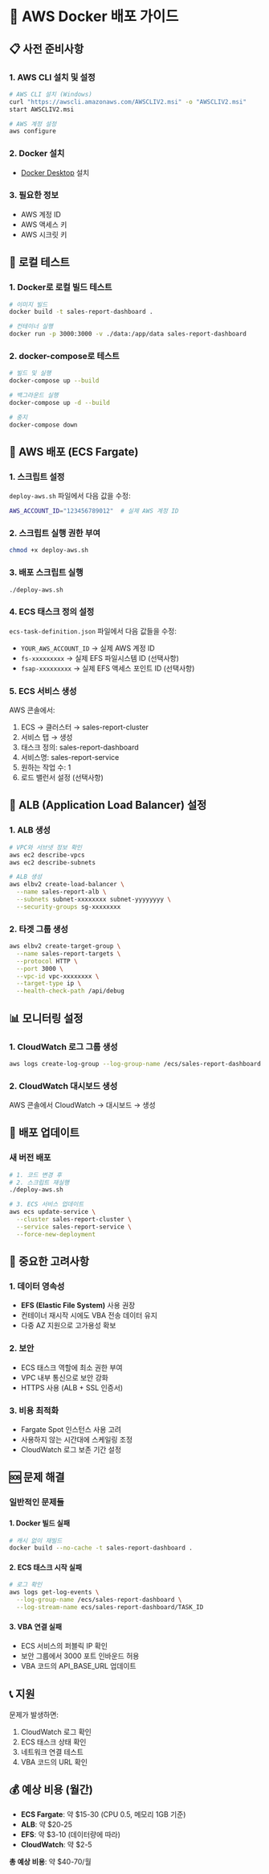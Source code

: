 # 🚀 AWS Docker 배포 가이드

## 📋 사전 준비사항

### 1. AWS CLI 설치 및 설정
```bash
# AWS CLI 설치 (Windows)
curl "https://awscli.amazonaws.com/AWSCLIV2.msi" -o "AWSCLIV2.msi"
start AWSCLIV2.msi

# AWS 계정 설정
aws configure
```

### 2. Docker 설치
- [Docker Desktop](https://www.docker.com/products/docker-desktop/) 설치

### 3. 필요한 정보
- AWS 계정 ID
- AWS 액세스 키
- AWS 시크릿 키

## 🔧 로컬 테스트

### 1. Docker로 로컬 빌드 테스트
```bash
# 이미지 빌드
docker build -t sales-report-dashboard .

# 컨테이너 실행
docker run -p 3000:3000 -v ./data:/app/data sales-report-dashboard
```

### 2. docker-compose로 테스트
```bash
# 빌드 및 실행
docker-compose up --build

# 백그라운드 실행
docker-compose up -d --build

# 중지
docker-compose down
```

## 🌊 AWS 배포 (ECS Fargate)

### 1. 스크립트 설정
`deploy-aws.sh` 파일에서 다음 값을 수정:
```bash
AWS_ACCOUNT_ID="123456789012"  # 실제 AWS 계정 ID
```

### 2. 스크립트 실행 권한 부여
```bash
chmod +x deploy-aws.sh
```

### 3. 배포 스크립트 실행
```bash
./deploy-aws.sh
```

### 4. ECS 태스크 정의 설정
`ecs-task-definition.json` 파일에서 다음 값들을 수정:
- `YOUR_AWS_ACCOUNT_ID` → 실제 AWS 계정 ID
- `fs-xxxxxxxxx` → 실제 EFS 파일시스템 ID (선택사항)
- `fsap-xxxxxxxxx` → 실제 EFS 액세스 포인트 ID (선택사항)

### 5. ECS 서비스 생성
AWS 콘솔에서:
1. ECS → 클러스터 → sales-report-cluster
2. 서비스 탭 → 생성
3. 태스크 정의: sales-report-dashboard
4. 서비스명: sales-report-service
5. 원하는 작업 수: 1
6. 로드 밸런서 설정 (선택사항)

## 🔗 ALB (Application Load Balancer) 설정

### 1. ALB 생성
```bash
# VPC와 서브넷 정보 확인
aws ec2 describe-vpcs
aws ec2 describe-subnets

# ALB 생성
aws elbv2 create-load-balancer \
  --name sales-report-alb \
  --subnets subnet-xxxxxxxx subnet-yyyyyyyy \
  --security-groups sg-xxxxxxxx
```

### 2. 타겟 그룹 생성
```bash
aws elbv2 create-target-group \
  --name sales-report-targets \
  --protocol HTTP \
  --port 3000 \
  --vpc-id vpc-xxxxxxxx \
  --target-type ip \
  --health-check-path /api/debug
```

## 📊 모니터링 설정

### 1. CloudWatch 로그 그룹 생성
```bash
aws logs create-log-group --log-group-name /ecs/sales-report-dashboard
```

### 2. CloudWatch 대시보드 생성
AWS 콘솔에서 CloudWatch → 대시보드 → 생성

## 🔄 배포 업데이트

### 새 버전 배포
```bash
# 1. 코드 변경 후
# 2. 스크립트 재실행
./deploy-aws.sh

# 3. ECS 서비스 업데이트
aws ecs update-service \
  --cluster sales-report-cluster \
  --service sales-report-service \
  --force-new-deployment
```

## 📝 중요한 고려사항

### 1. 데이터 영속성
- **EFS (Elastic File System)** 사용 권장
- 컨테이너 재시작 시에도 VBA 전송 데이터 유지
- 다중 AZ 지원으로 고가용성 확보

### 2. 보안
- ECS 태스크 역할에 최소 권한 부여
- VPC 내부 통신으로 보안 강화
- HTTPS 사용 (ALB + SSL 인증서)

### 3. 비용 최적화
- Fargate Spot 인스턴스 사용 고려
- 사용하지 않는 시간대에 스케일링 조정
- CloudWatch 로그 보존 기간 설정

## 🆘 문제 해결

### 일반적인 문제들

#### 1. Docker 빌드 실패
```bash
# 캐시 없이 재빌드
docker build --no-cache -t sales-report-dashboard .
```

#### 2. ECS 태스크 시작 실패
```bash
# 로그 확인
aws logs get-log-events \
  --log-group-name /ecs/sales-report-dashboard \
  --log-stream-name ecs/sales-report-dashboard/TASK_ID
```

#### 3. VBA 연결 실패
- ECS 서비스의 퍼블릭 IP 확인
- 보안 그룹에서 3000 포트 인바운드 허용
- VBA 코드의 API_BASE_URL 업데이트

## 📞 지원

문제가 발생하면:
1. CloudWatch 로그 확인
2. ECS 태스크 상태 확인
3. 네트워크 연결 테스트
4. VBA 코드의 URL 확인

## 💰 예상 비용 (월간)

- **ECS Fargate**: 약 $15-30 (CPU 0.5, 메모리 1GB 기준)
- **ALB**: 약 $20-25
- **EFS**: 약 $3-10 (데이터량에 따라)
- **CloudWatch**: 약 $2-5

**총 예상 비용**: 약 $40-70/월 